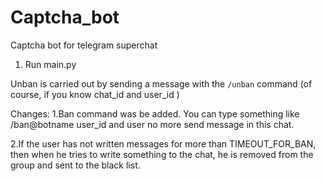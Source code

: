 # Captcha_bot
Captcha bot for telegram superchat
1) Run main.py

Unban is carried out by sending a message with the `/unban` command
(of course, if you know chat_id and user_id )

Changes:
1.Ban command was be added. You can type something like  /ban@botname user_id
and user no more send message in this chat.

2.If the user has not written messages for more than TIMEOUT_FOR_BAN,
then when he tries to write something to the chat, he is removed from the group
and sent to the black list.
